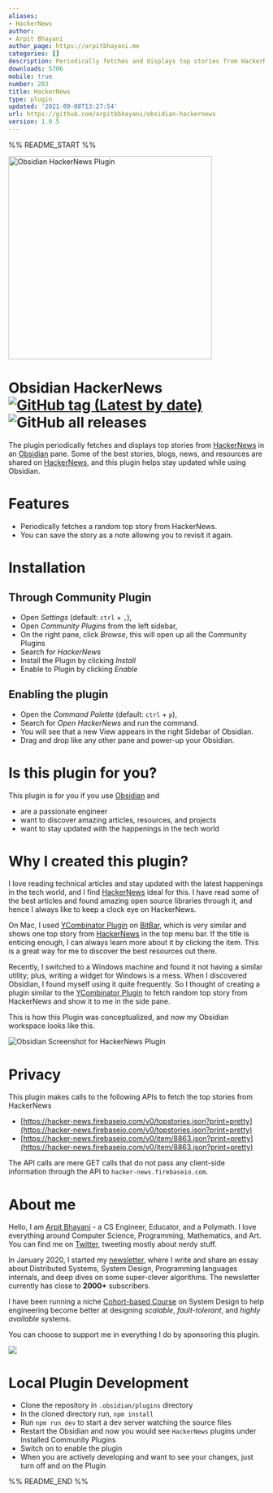 ```yaml
---
aliases:
- HackerNews
author:
- Arpit Bhayani
author_page: https://arpitbhayani.me
categories: []
description: Periodically fetches and displays top stories from HackerNews.
downloads: 5706
mobile: true
number: 283
title: HackerNews
type: plugin
updated: '2021-09-08T13:27:54'
url: https://github.com/arpitbbhayani/obsidian-hackernews
version: 1.0.5
---
```


%% README_START %%

<img src="https://user-images.githubusercontent.com/4745789/131798196-7946c290-b663-48ac-b7ae-bf9de27bb20c.png" alt="Obsidian HackerNews Plugin" width="400" />

# Obsidian HackerNews [![GitHub tag (Latest by date)](https://img.shields.io/github/v/tag/arpitbbhayani/obsidian-hackernews)](https://github.com/arpitbbhayani/obsidian-hackernews/releases) ![GitHub all releases](https://img.shields.io/github/downloads/arpitbbhayani/obsidian-hackernews/total)

The plugin periodically fetches and displays top stories from [HackerNews](https://news.ycombinator.com/) in an [Obsidian](https://obsidian.md) pane. Some of the best stories, blogs, news, and resources are shared on [HackerNews](https://news.ycombinator.com/), and this plugin helps stay updated while using Obsidian.

# Features

 - Periodically fetches a random top story from HackerNews.
 - You can save the story as a note allowing you to revisit it again.

# Installation

## Through Community Plugin

 - Open *Settings* (default: `ctrl` + `,`),
 - Open *Community Plugins* from the left sidebar,
 - On the right pane, click *Browse*, this will open up all the Community Plugins
 - Search for *HackerNews*
 - Install the Plugin by clicking *Install*
 - Enable to Plugin by clicking *Enable*

## Enabling the plugin

 - Open the *Command Palette* (default: `ctrl` + `p`),
 - Search for *Open HackerNews* and run the command.
 - You will see that a new View appears in the right Sidebar of Obsidian.
 - Drag and drop like any other pane and power-up your Obsidian.


# Is this plugin for you?

This plugin is for you if you use [Obsidian](https://obsidian.md) and
 - are a passionate engineer
 - want to discover amazing articles, resources, and projects
 - want to stay updated with the happenings in the tech world


# Why I created this plugin?
I love reading technical articles and stay updated with the latest happenings in the tech world, and I find [HackerNews](https://news.ycombinator.com/) ideal for this. I have read some of the best articles and found amazing open source libraries through it, and hence I always like to keep a clock eye on HackerNews.

On Mac, I used [YCombinator Plugin](https://github.com/martinsirbe/ycombinator-bitbar) on [BitBar](https://xbarapp.com/), which is very similar and shows one top story from [HackerNews](https://news.ycombinator.com/) in the top menu bar. If the title is enticing enough, I can always learn more about it by clicking the item. This is a great way for me to discover the best resources out there.

Recently, I switched to a Windows machine and found it not having a similar utility; plus, writing a widget for Windows is a mess. When I discovered Obsidian, I found myself using it quite frequently. So I thought of creating a plugin similar to the [YCombinator Plugin](https://github.com/martinsirbe/ycombinator-bitbar) to fetch random top story from HackerNews and show it to me in the side pane.

This is how this Plugin was conceptualized, and now my Obsidian workspace looks like this.

![Obsidian Screenshot for HackerNews Plugin](https://user-images.githubusercontent.com/4745789/131978712-718691dd-57bb-48ea-bd4b-d8e182ec6c16.PNG)

# Privacy
This plugin makes calls to the following APIs to fetch the top stories from HackerNews
 - [https://hacker-news.firebaseio.com/v0/topstories.json?print=pretty](https://hacker-news.firebaseio.com/v0/topstories.json?print=pretty)
 - [https://hacker-news.firebaseio.com/v0/item/8863.json?print=pretty](https://hacker-news.firebaseio.com/v0/item/8863.json?print=pretty)

The API calls are mere GET calls that do not pass any client-side information through the API to `hacker-news.firebaseio.com`.  

# About me

Hello, I am [Arpit Bhayani](https://arpitbhayani.me/) - a CS Engineer, Educator, and a Polymath. I love everything around Computer Science, Programming, Mathematics, and Art. You can find me on [Twitter](https://twitter.com/arpit_bhayani), tweeting mostly about nerdy stuff.

In January 2020, I started my [newsletter](https://arpitbhayani.me/newsletter), where I write and share an essay about Distributed Systems, System Design, Programming languages internals, and deep dives on some super-clever algorithms. The newsletter currently has close to **2000+** subscribers.

I have been running a niche [Cohort-based Course](https://arpitbhayani.me/masterclass) on System Design to help engineering become better at designing  _scalable_,  _fault-tolerant_, and  _highly available_  systems.

You can choose to support me in everything I do by sponsoring this plugin.

<a  href="https://www.buymeacoffee.com/arpitbhayani"><img  src="https://img.buymeacoffee.com/button-api/?text=Buy me a coffee&emoji=&slug=arpitbhayani&button_colour=5F7FFF&font_colour=ffffff&font_family=Inter&outline_colour=000000&coffee_colour=FFDD00"></a>

# Local Plugin Development

 - Clone the repository in `.obsidian/plugins` directory
 - In the cloned directory run, `npm install`
 - Run `npm run dev` to start a dev server watching the source files
 - Restart the Obsidian and now you would see `HackerNews` plugins under Installed Community Plugins
 - Switch on to enable the plugin
 - When you are actively developing and want to see your changes, just turn off and on the Plugin


%% README_END %%